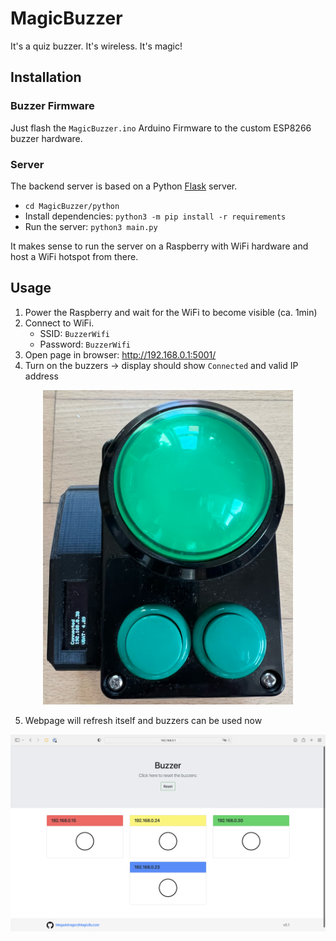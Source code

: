 # MagicBuzzer
It's a quiz buzzer. It's wireless. It's magic! 

## Installation
### Buzzer Firmware
Just flash the `MagicBuzzer.ino` Arduino Firmware to the custom ESP8266 buzzer hardware.

### Server
The backend server is based on a Python [Flask](https://flask.palletsprojects.com/en/2.2.x/) server.

- `cd MagicBuzzer/python`
- Install dependencies: `python3 -m pip install -r requirements`
- Run the server: `python3 main.py`

It makes sense to run the server on a Raspberry with WiFi hardware and host a WiFi hotspot from there.

## Usage
1. Power the Raspberry and wait for the WiFi to become visible (ca. 1min)
2. Connect to WiFi.
    - SSID: `BuzzerWifi`
    - Password: `BuzzerWifi`
3. Open page in browser: http://192.168.0.1:5001/
4. Turn on the buzzers -> display should show `Connected` and valid IP address 

<p align="center">
    <img src="doc/buzzer.jpg" width="400">
</p>

5. Webpage will refresh itself and buzzers can be used now

![webpage](https://github.com/MegaAdragon/MagicBuzzer/blob/79472468cc11f20bc2e7d1a50bf0544a90074b7b/doc/webpage.png)
